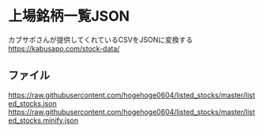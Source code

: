 # 上場銘柄一覧JSON

カブサポさんが提供してくれているCSVをJSONに変換する  
https://kabusapo.com/stock-data/

##  ファイル
https://raw.githubusercontent.com/hogehoge0604/listed_stocks/master/listed_stocks.json
https://raw.githubusercontent.com/hogehoge0604/listed_stocks/master/listed_stocks.minify.json
